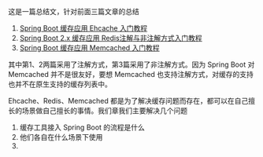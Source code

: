 这是一篇总结文，针对前面三篇文章的总结
1. [Spring Boot 缓存应用 Ehcache 入门教程](https://www.cnblogs.com/fishpro/p/spring-boot-study-ehcache.html)
2. [Spring Boot 2.x 缓存应用 Redis注解与非注解方式入门教程](https://www.cnblogs.com/fishpro/p/spring-boot-study-redis.html)
3. [Spring Boot 缓存应用 Memcached 入门教程](https://www.cnblogs.com/fishpro/p/spring-boot-study-memcached.html)
   
其中第1、2两篇采用了注解方式，第3篇采用了非注解方式。因为 Spring Boot 对 Memcached 并不是很友好，要想 Memcached 也支持注解方式，对缓存的支持也并不在原生支持的缓存列表中。



Ehcache、Redis、Memcached 都是为了解决缓存问题而存在，都可以在自己擅长的场景做自己擅长的事情。我们章我们主要解决几个问题

1. 缓存工具接入 Spring Boot 的流程是什么
2. 他们各自在什么场景下使用
3. 


